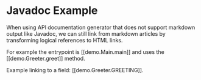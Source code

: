 # Javadoc Example

When using API documentation generator that does not support markdown output like Javadoc,
we can still link from markdown articles by transforming logical references to HTML links.

For example the entrypoint is [[demo.Main.main]] and uses the [[demo.Greeter.greet]] method.

Example linking to a field: [[demo.Greeter.GREETING]].
